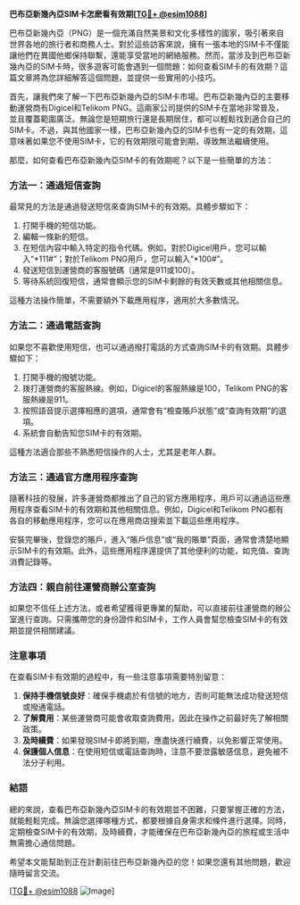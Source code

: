 **巴布亞新幾內亞SIM卡怎麽看有效期[[TG💪+ @esim1088](https://t.me/s/esim1088)]**

巴布亞新幾內亞（PNG）是一個充滿自然美景和文化多樣性的國家，吸引著來自世界各地的旅行者和商務人士。對於這些訪客來說，擁有一張本地的SIM卡不僅能讓他們在異國他鄉保持聯繫，還能享受當地的網絡服務。然而，當涉及到巴布亞新幾內亞的SIM卡時，很多遊客可能會遇到一個問題：如何查看SIM卡的有效期？這篇文章將為您詳細解答這個問題，並提供一些實用的小技巧。

首先，讓我們來了解一下巴布亞新幾內亞的SIM卡市場。巴布亞新幾內亞的主要移動運營商有Digicel和Telikom PNG。這兩家公司提供的SIM卡在當地非常普及，並且覆蓋範圍廣泛。無論您是短期旅行還是長期居住，都可以輕鬆找到適合自己的SIM卡。不過，與其他國家一樣，巴布亞新幾內亞的SIM卡也有一定的有效期，這意味著如果您不使用SIM卡，它的有效期限可能會到期，導致無法繼續使用。

那麼，如何查看巴布亞新幾內亞SIM卡的有效期呢？以下是一些簡單的方法：

### 方法一：通過短信查詢

最常見的方法是通過發送短信來查詢SIM卡的有效期。具體步驟如下：

1. 打開手機的短信功能。
2. 編輯一條新的短信。
3. 在短信內容中輸入特定的指令代碼。例如，對於Digicel用戶，您可以輸入“*111#”；對於Telikom PNG用戶，您可以輸入“*100#”。
4. 發送短信到運營商的客服號碼（通常是911或100）。
5. 等待系統回復短信，通常會顯示您的SIM卡剩餘的有效天數或其他相關信息。

這種方法操作簡單，不需要額外下載應用程序，適用於大多數情況。

### 方法二：通過電話查詢

如果您不喜歡使用短信，也可以通過撥打電話的方式查詢SIM卡的有效期。具體步驟如下：

1. 打開手機的撥號功能。
2. 拨打運營商的客服熱線。例如，Digicel的客服熱線是100，Telikom PNG的客服熱線是911。
3. 按照語音提示選擇相應的選項，通常會有“檢查賬戶狀態”或“查詢有效期”的選項。
4. 系統會自動告知您SIM卡的有效期。

這種方法適合那些不熟悉短信操作的人士，尤其是老年人群。

### 方法三：通過官方應用程序查詢

隨著科技的發展，許多運營商都推出了自己的官方應用程序，用戶可以通過這些應用程序查看SIM卡的有效期和其他相關信息。例如，Digicel和Telikom PNG都有各自的移動應用程序，您可以在應用商店搜索並下載這些應用程序。

安裝完畢後，登錄您的賬戶，進入“賬戶信息”或“我的賬單”頁面，通常會清楚地顯示SIM卡的有效期。此外，這些應用程序還提供了其他便利的功能，如充值、查詢消費記錄等。

### 方法四：親自前往運營商辦公室查詢

如果您不信任上述方法，或者希望獲得更專業的幫助，可以直接前往運營商的辦公室進行查詢。只需攜帶您的身份證件和SIM卡，工作人員會幫您檢查SIM卡的有效期並提供相關建議。

### 注意事項

在查看SIM卡有效期的過程中，有一些注意事項需要特別留意：

1. **保持手機信號良好**：確保手機處於有信號的地方，否則可能無法成功發送短信或撥通電話。
2. **了解費用**：某些運營商可能會收取查詢費用，因此在操作之前最好先了解相關政策。
3. **及時續費**：如果發現SIM卡即將到期，應盡快進行續費，以免影響正常使用。
4. **保護個人信息**：在使用短信或電話查詢時，注意不要泄露敏感信息，避免被不法分子利用。

### 結語

總的來說，查看巴布亞新幾內亞SIM卡的有效期並不困難，只要掌握正確的方法，就能輕鬆完成。無論您選擇哪種方式，都要根據自身需求和條件進行選擇。同時，定期檢查SIM卡的有效期，及時續費，才能確保在巴布亞新幾內亞的旅程或生活中無需擔心通信問題。

希望本文能幫助到正在計劃前往巴布亞新幾內亞的您！如果您還有其他問題，歡迎隨時留言交流。

[[TG💪+ @esim1088](https://t.me/s/esim1088) ![Image](https://i.postimg.cc/4NQfJmqS/Snipaste-2025-05-13-00-14-12.png)]